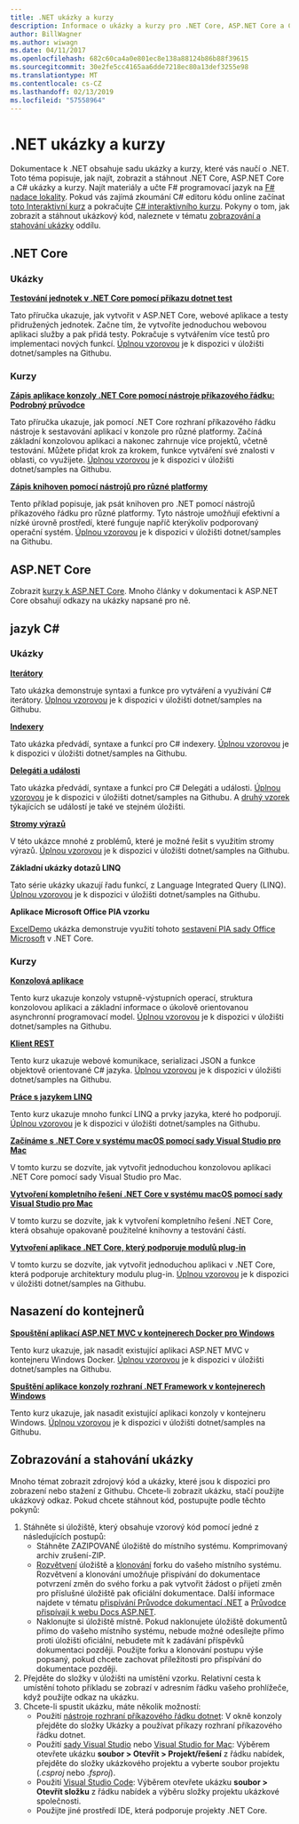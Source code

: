 ```yaml
---
title: .NET ukázky a kurzy
description: Informace o ukázky a kurzy pro .NET Core, ASP.NET Core a C# jazyk, který vám pomůže Další informace o rozhraní .NET.
author: BillWagner
ms.author: wiwagn
ms.date: 04/11/2017
ms.openlocfilehash: 682c60ca4a0e801ec8e138a88124b86b88f39615
ms.sourcegitcommit: 30e2fe5cc4165aa6dde7218ec80a13def3255e98
ms.translationtype: MT
ms.contentlocale: cs-CZ
ms.lasthandoff: 02/13/2019
ms.locfileid: "57558964"
---
```

# <a name="net-samples-and-tutorials"></a>.NET ukázky a kurzy

Dokumentace k .NET obsahuje sadu ukázky a kurzy, které vás naučí o .NET. Toto téma popisuje, jak najít, zobrazit a stáhnout .NET Core, ASP.NET Core a C# ukázky a kurzy. Najít materiály a učte F# programovací jazyk na [ F# nadace lokality](https://fsharp.org/learn.html). Pokud vás zajímá zkoumání C# editoru kódu online začínat [toto Interaktivní kurz](https://www.microsoft.com/net/learn/in-browser-tutorial/1) a pokračujte [ C# interaktivního kurzu](../csharp/tutorials/intro-to-csharp/index.md). Pokyny o tom, jak zobrazit a stáhnout ukázkový kód, naleznete v tématu [zobrazování a stahování ukázky](#viewing-and-downloading-samples) oddílu.

## <a name="net-core"></a>.NET Core

### <a name="samples"></a>Ukázky

**[Testování jednotek v .NET Core pomocí příkazu dotnet test](../core/testing/unit-testing-with-dotnet-test.md)**

Tato příručka ukazuje, jak vytvořit v ASP.NET Core, webové aplikace a testy přidružených jednotek. Začne tím, že vytvoříte jednoduchou webovou aplikaci služby a pak přidá testy. Pokračuje s vytvářením více testů pro implementaci nových funkcí. [Úplnou vzorovou](https://github.com/dotnet/samples/tree/master/core/getting-started/unit-testing-using-dotnet-test) je k dispozici v úložišti dotnet/samples na Githubu.

### <a name="tutorials"></a>Kurzy

**[Zápis aplikace konzoly .NET Core pomocí nástroje příkazového řádku: Podrobný průvodce](../core/tutorials/using-with-xplat-cli.md)**

Tato příručka ukazuje, jak pomocí .NET Core rozhraní příkazového řádku nástroje k sestavování aplikací v konzole pro různé platformy. Začíná základní konzolovou aplikaci a nakonec zahrnuje více projektů, včetně testování. Můžete přidat krok za krokem, funkce vytváření své znalosti v oblasti, co využijete. [Úplnou vzorovou](https://github.com/dotnet/samples/tree/master/core/console-apps) je k dispozici v úložišti dotnet/samples na Githubu.

**[Zápis knihoven pomocí nástrojů pro různé platformy](../core/tutorials/libraries.md)**

Tento příklad popisuje, jak psát knihoven pro .NET pomocí nástrojů příkazového řádku pro různé platformy. Tyto nástroje umožňují efektivní a nízké úrovně prostředí, které funguje napříč kterýkoliv podporovaný operační systém. [Úplnou vzorovou](https://github.com/dotnet/samples/tree/master/framework/libraries/frameworks-library) je k dispozici v úložišti dotnet/samples na Githubu.

## <a name="aspnet-core"></a>ASP.NET Core

Zobrazit [kurzy k ASP.NET Core](/aspnet/core/tutorials/). Mnoho články v dokumentaci k ASP.NET Core obsahují odkazy na ukázky napsané pro ně.

## <a name="c-language"></a>jazyk C#

### <a name="samples"></a>Ukázky

**[Iterátory](../csharp/iterators.md)**

Tato ukázka demonstruje syntaxi a funkce pro vytváření a využívání C# iterátory. [Úplnou vzorovou](https://github.com/dotnet/samples/tree/master/csharp/iterators) je k dispozici v úložišti dotnet/samples na Githubu.

**[Indexery](../csharp/indexers.md)**

Tato ukázka předvádí, syntaxe a funkcí pro C# indexery. [Úplnou vzorovou](https://github.com/dotnet/samples/tree/master/csharp/indexers) je k dispozici v úložišti dotnet/samples na Githubu.

**[Delegáti a události](../csharp/delegates-events.md)**

Tato ukázka předvádí, syntaxe a funkcí pro C# Delegáti a události. [Úplnou vzorovou](https://github.com/dotnet/samples/tree/master/csharp/delegates-and-events) je k dispozici v úložišti dotnet/samples na Githubu. A [druhý vzorek](https://github.com/dotnet/samples/tree/master/csharp/events) týkajících se událostí je také ve stejném úložišti.

**[Stromy výrazů](../csharp/expression-trees.md)**

V této ukázce mnohé z problémů, které je možné řešit s využitím stromy výrazů. [Úplnou vzorovou](https://github.com/dotnet/samples/tree/master/csharp/expression-trees) je k dispozici v úložišti dotnet/samples na Githubu.

**Základní ukázky dotazů LINQ**

Tato série ukázky ukazují řadu funkcí, z Language Integrated Query (LINQ). [Úplnou vzorovou](https://github.com/dotnet/samples/tree/master/core/linq/csharp) je k dispozici v úložišti dotnet/samples na Githubu.

**Aplikace Microsoft Office PIA vzorku**

[ExcelDemo](https://github.com/dotnet/samples/tree/master/core/extensions/ExcelDemo) ukázka demonstruje využití tohoto [sestavení PIA sady Office Microsoft](/visualstudio/vsto/office-primary-interop-assemblies) v .NET Core.

### <a name="tutorials"></a>Kurzy

**[Konzolová aplikace](../csharp/tutorials/console-teleprompter.md)**

Tento kurz ukazuje konzoly vstupně-výstupních operací, struktura konzolovou aplikaci a základní informace o úkolově orientovanou asynchronní programovací model. [Úplnou vzorovou](https://github.com/dotnet/samples/tree/master/csharp/getting-started/console-teleprompter) je k dispozici v úložišti dotnet/samples na Githubu.

**[Klient REST](../csharp/tutorials/console-webapiclient.md)**

Tento kurz ukazuje webové komunikace, serializaci JSON a funkce objektově orientované C# jazyka. [Úplnou vzorovou](https://github.com/dotnet/samples/tree/master/csharp/getting-started/console-webapiclient) je k dispozici v úložišti dotnet/samples na Githubu.

**[Práce s jazykem LINQ](../csharp/tutorials/working-with-linq.md)**

Tento kurz ukazuje mnoho funkcí LINQ a prvky jazyka, které ho podporují. [Úplnou vzorovou](https://github.com/dotnet/samples/tree/master/csharp/getting-started/console-linq) je k dispozici v úložišti dotnet/samples na Githubu.

**[Začínáme s .NET Core v systému macOS pomocí sady Visual Studio pro Mac](../core/tutorials/using-on-mac-vs.md)**

V tomto kurzu se dozvíte, jak vytvořit jednoduchou konzolovou aplikaci .NET Core pomocí sady Visual Studio pro Mac.

**[Vytvoření kompletního řešení .NET Core v systému macOS pomocí sady Visual Studio pro Mac](../core/tutorials/using-on-mac-vs-full-solution.md)**

V tomto kurzu se dozvíte, jak k vytvoření kompletního řešení .NET Core, která obsahuje opakovaně použitelné knihovny a testování částí.

**[Vytvoření aplikace .NET Core, který podporuje modulů plug-in](../core/tutorials/creating-app-with-plugin-support.md)**

V tomto kurzu se dozvíte, jak vytvořit jednoduchou aplikaci v .NET Core, která podporuje architektury modulu plug-in. [Úplnou vzorovou](https://github.com/dotnet/samples/tree/master/core/extensions/AppWithPlugin) je k dispozici v úložišti dotnet/samples na Githubu.

## <a name="deploying-to-containers"></a>Nasazení do kontejnerů

**[Spouštění aplikací ASP.NET MVC v kontejnerech Docker pro Windows](../framework/docker/aspnetmvc.md)**

Tento kurz ukazuje, jak nasadit existující aplikaci ASP.NET MVC v kontejneru Windows Docker. [Úplnou vzorovou](https://github.com/dotnet/samples/tree/master/framework/docker/MVCRandomAnswerGenerator) je k dispozici v úložišti dotnet/samples na Githubu.

**[Spuštění aplikace konzoly rozhraní .NET Framework v kontejnerech Windows](../framework/docker/console.md)**

Tento kurz ukazuje, jak nasadit existující aplikaci konzoly v kontejneru Windows. [Úplnou vzorovou](https://github.com/dotnet/samples/tree/master/framework/docker/ConsoleRandomAnswerGenerator) je k dispozici v úložišti dotnet/samples na Githubu.

## <a name="viewing-and-downloading-samples"></a>Zobrazování a stahování ukázky

Mnoho témat zobrazit zdrojový kód a ukázky, které jsou k dispozici pro zobrazení nebo stažení z Githubu. Chcete-li zobrazit ukázku, stačí použijte ukázkový odkaz. Pokud chcete stáhnout kód, postupujte podle těchto pokynů:

1. Stáhněte si úložiště, který obsahuje vzorový kód pomocí jedné z následujících postupů:
   * Stáhněte ZAZIPOVANÉ úložiště do místního systému. Komprimovaný archiv zrušení-ZIP.
   * [Rozvětvení](https://help.github.com/articles/fork-a-repo/) úložiště a [klonování](https://help.github.com/articles/cloning-a-repository/) forku do vašeho místního systému. Rozvětvení a klonování umožňuje přispívání do dokumentace potvrzení změn do svého forku a pak vytvořit žádost o přijetí změn pro příslušné úložiště pak oficiální dokumentace. Další informace najdete v tématu [přispívání Průvodce dokumentací .NET](https://github.com/dotnet/docs/blob/master/CONTRIBUTING.md) a [Průvodce přispívají k webu Docs ASP.NET](https://github.com/aspnet/Docs/blob/master/CONTRIBUTING.md).
   * Naklonujte si úložiště místně. Pokud naklonujete úložiště dokumentů přímo do vašeho místního systému, nebude možné odesílejte přímo proti úložišti oficiální, nebudete mít k zadávání příspěvků dokumentaci později. Použijte forku a klonování postupu výše popsaný, pokud chcete zachovat příležitosti pro přispívání do dokumentace později.
1. Přejděte do složky v úložišti na umístění vzorku. Relativní cesta k umístění tohoto příkladu se zobrazí v adresním řádku vašeho prohlížeče, když použijte odkaz na ukázku.
1. Chcete-li spustit ukázku, máte několik možností:
   * Použití [nástroje rozhraní příkazového řádku dotnet](../core/tools/index.md): V okně konzoly přejděte do složky Ukázky a používat příkazy rozhraní příkazového řádku dotnet.
   * Použití [sady Visual Studio](https://visualstudio.microsoft.com/) nebo [Visual Studio for Mac](https://visualstudio.microsoft.com/vs/visual-studio-mac/): Výběrem otevřete ukázku **soubor > Otevřít > Projekt/řešení** z řádku nabídek, přejděte do složky ukázkového projektu a vyberte soubor projektu (*.csproj* nebo *.fsproj*).
   * Použití [Visual Studio Code](https://code.visualstudio.com/): Výběrem otevřete ukázku **soubor > Otevřít složku** z řádku nabídek a výběru složky projektu ukázkové společnosti.
   * Použijte jiné prostředí IDE, která podporuje projekty .NET Core.
